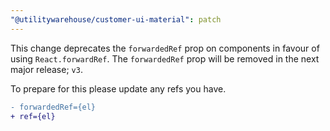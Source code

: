 ```yaml
---
"@utilitywarehouse/customer-ui-material": patch
---
```


This change deprecates the `forwardedRef` prop on components in favour of using
`React.forwardRef`. The `forwardedRef` prop will be removed in the next major
release; `v3`.

To prepare for this please update any refs you have.

```diff
- forwardedRef={el}
+ ref={el}
```
